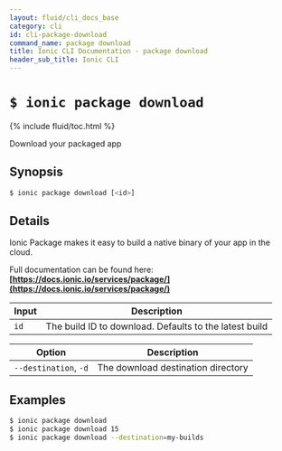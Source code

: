 ```yaml
---
layout: fluid/cli_docs_base
category: cli
id: cli-package-download
command_name: package download
title: Ionic CLI Documentation - package download
header_sub_title: Ionic CLI
---
```


# `$ ionic package download`

{% include fluid/toc.html %}

Download your packaged app
## Synopsis

```bash
$ ionic package download [<id>]
```
  
## Details

Ionic Package makes it easy to build a native binary of your app in the cloud.

Full documentation can be found here: **[https://docs.ionic.io/services/package/](https://docs.ionic.io/services/package/)**


Input | Description
----- | ----------
`id` | The build ID to download. Defaults to the latest build


Option | Description
------ | ----------
`--destination`, `-d` | The download destination directory

## Examples

```bash
$ ionic package download 
$ ionic package download 15
$ ionic package download --destination=my-builds
```
